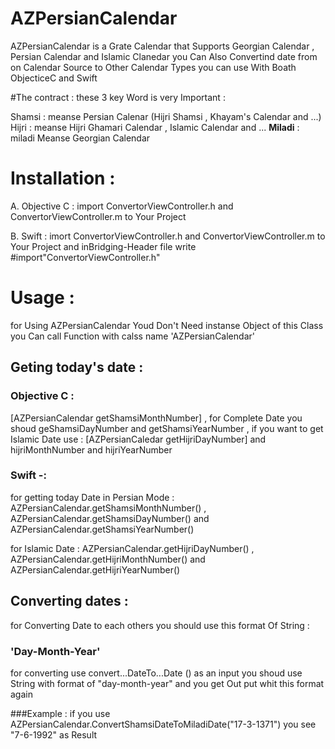 # AZPersianCalendar
AZPersianCalendar is a Grate Calendar that Supports Georgian Calendar , Persian Calendar and Islamic Clanedar 
you Can Also Convertind date from on Calendar Source to Other Calendar Types you can use With Boath ObjecticeC and Swift

#The contract :
these 3 key Word is very Important : 

 Shamsi :
meanse Persian Calenar (Hijri Shamsi , Khayam's Calendar and ...)
  Hijri :
meanse Hijri Ghamari Calendar , Islamic Calendar and ...
<b> Miladi</b> :
miladi Meanse Georgian Calendar

# Installation : 

A.  Objective C : 
import ConvertorViewController.h and ConvertorViewController.m to Your Project


B.  Swift : 
imort ConvertorViewController.h and ConvertorViewController.m to Your Project and inBridging-Header file  write #import"ConvertorViewController.h"


# Usage : 

for Using AZPersianCalendar Youd Don't Need instanse Object of this Class you Can call Function with calss name 'AZPersianCalendar'

## Geting today's date  :
### Objective C :
[AZPersianCalendar getShamsiMonthNumber] , for Complete Date you shoud geShamsiDayNumber and getShamsiYearNumber , if you want to get Islamic Date use : [AZPersianCaledar getHijriDayNumber] and hijriMonthNumber and hijriYearNumber

### Swift -:
for  getting today Date in Persian Mode :   AZPersianCalendar.getShamsiMonthNumber()  ,  AZPersianCalendar.getShamsiDayNumber() and AZPersianCalendar.getShamsiYearNumber() 

for Islamic Date : AZPersianCalendar.getHijriDayNumber() , AZPersianCalendar.getHijriMonthNumber() and AZPersianCalendar.getHijriYearNumber()


## Converting dates : 

for Converting Date to each others you should use this format Of String :

### 'Day-Month-Year'

for converting use convert...DateTo...Date () as an input you shoud use String with format of "day-month-year" and you get Out put whit this format again 

###Example : if you use AZPersianCalendar.ConvertShamsiDateToMiladiDate("17-3-1371") you see "7-6-1992" as Result




